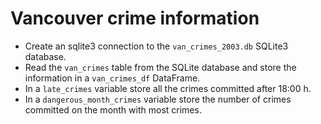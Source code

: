 # Vancouver crime information

- Create an sqlite3 connection to the `van_crimes_2003.db` SQLite3 database.
- Read the `van_crimes` table from the SQLite database and store the information in a `van_crimes_df` DataFrame.
- In a `late_crimes` variable store all the crimes committed after 18:00 h.
- In a `dangerous_month_crimes` variable store the number of crimes committed on the month with most crimes.